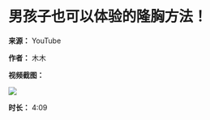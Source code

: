 # 男孩子也可以体验的隆胸方法！

**来源：** YouTube

**作者：** 木木

**视频截图：**

![](https://i.ytimg.com/an/Th1u6leNfmZpDTAHEjW-NQ/featured_channel.jpg?v=64ddca26)

**时长：** 4:09
